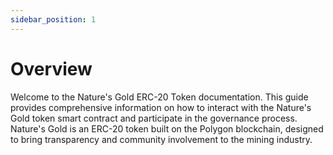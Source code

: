 ```yaml
---
sidebar_position: 1
---
```


# Overview

Welcome to the Nature's Gold ERC-20 Token documentation. This guide provides comprehensive information on how to interact with the Nature's Gold token smart contract and participate in the governance process. Nature's Gold is an ERC-20 token built on the Polygon blockchain, designed to bring transparency and community involvement to the mining industry.